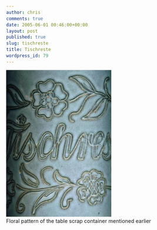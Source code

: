 ```yaml
---
author: chris
comments: true
date: 2005-06-01 00:46:00+00:00
layout: post
published: true
slug: tischreste
title: Tischreste
wordpress_id: 79
---
```


[![](/static/img/image_018.jpg)](/static/img/image_018.jpg)  
Floral pattern of the table scrap container mentioned earlier
